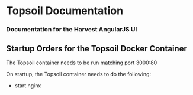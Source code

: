 # Topsoil Documentation
### Documentation for the Harvest AngularJS UI

## Startup Orders for the Topsoil Docker Container
The Topsoil container needs to be run matching port 3000:80

On startup, the Topsoil container needs to do the following:
- start nginx

